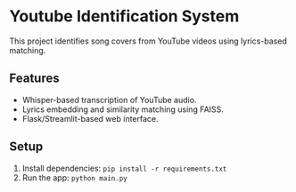 # Youtube Identification System

This project identifies song covers from YouTube videos using lyrics-based matching.

## Features
- Whisper-based transcription of YouTube audio.
- Lyrics embedding and similarity matching using FAISS.
- Flask/Streamlit-based web interface.

## Setup
1. Install dependencies: `pip install -r requirements.txt`
2. Run the app: `python main.py`
